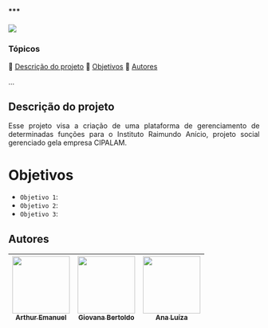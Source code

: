 <h4>***</h4> 

<img loading="lazy" src="https://img.shields.io/badge/Status-Em_Desenvolvimento-gren--"/>

### Tópicos 

:small_blue_diamond: [Descrição do projeto](#descrição-do-projeto)
:small_blue_diamond: [Objetivos](#objetivos)
:small_blue_diamond: [Autores](#autores)

... 

## Descrição do projeto 

<p align="justify">
  Esse projeto visa a criação de uma plataforma de gerenciamento de determinadas funções para o Instituto Raimundo Anício, projeto social gerenciado gela empresa CIPALAM.
</p>

#  Objetivos



- `Objetivo 1`: 
- `Objetivo 2`: 
- `Objetivo 3`: 

## Autores


| [<img loading="lazy" src="https://avatars.githubusercontent.com/u/161357772?v=4" width=115><br><sub>Arthur Emanuel</sub>](https://github.com/ArthurEmanuel148) |  [<img loading="lazy" src="https://avatars.githubusercontent.com/u/162634099?v=4" width=115><br><sub>Giovana Bertoldo</sub>](https://github.com/prazerbertoldo) | [<img loading="lazy" src="https://avatars.githubusercontent.com/u/141276601?v=4" width=115><br><sub>Ana Luíza</sub>](https://github.com/Lubina01) |
| :---: | :---: | :---: |
